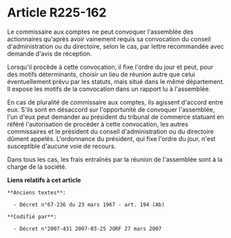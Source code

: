 # Article R225-162

Le commissaire aux comptes ne peut convoquer l'assemblée des actionnaires qu'après avoir vainement requis sa convocation du
conseil d'administration ou du directoire, selon le cas, par lettre recommandée avec demande d'avis de réception.

Lorsqu'il procède à cette convocation, il fixe l'ordre du jour et peut, pour des motifs déterminants, choisir un lieu de
réunion autre que celui éventuellement prévu par les statuts, mais situé dans le même département. Il expose les motifs de la
convocation dans un rapport lu à l'assemblée.

En cas de pluralité de commissaire aux comptes, ils agissent d'accord entre eux. S'ils sont en désaccord sur l'opportunité de
convoquer l'assemblée, l'un d'eux peut demander au président du tribunal de commerce statuant en référé l'autorisation de
procéder à cette convocation, les autres commissaires et le président du conseil d'administration ou du directoire dûment
appelés. L'ordonnance du président, qui fixe l'ordre du jour, n'est susceptible d'aucune voie de recours.

Dans tous les cas, les frais entraînés par la réunion de l'assemblée sont à la charge de la société.

**Liens relatifs à cet article**

	**Anciens textes**:

	  - Décret n°67-236 du 23 mars 1967 - art. 194 (Ab)

	**Codifié par**:

	  - Décret n°2007-431 2007-03-25 JORF 27 mars 2007
